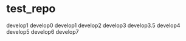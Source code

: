 # test_repo

develop1
develop0
develop1
develop2
develop3
develop3.5
develop4
develop5
develop6
develop7
